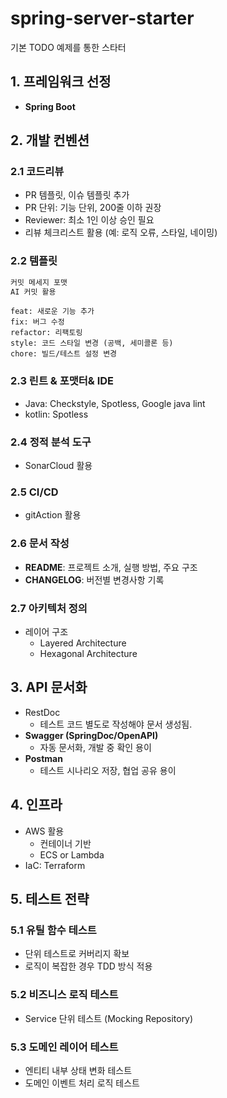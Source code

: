 # spring-server-starter
기본 TODO 예제를 통한 스타터


## 1. 프레임워크 선정
- **Spring Boot**

## 2. 개발 컨벤션

### 2.1 코드리뷰

- PR 템플릿, 이슈 템플릿 추가
- PR 단위: 기능 단위, 200줄 이하 권장
- Reviewer: 최소 1인 이상 승인 필요
- 리뷰 체크리스트 활용 (예: 로직 오류, 스타일, 네이밍)

### 2.2  템플릿

```jsx
커밋 메세지 포맷
AI 커밋 활용
```

```
feat: 새로운 기능 추가
fix: 버그 수정
refactor: 리팩토링
style: 코드 스타일 변경 (공백, 세미콜론 등)
chore: 빌드/테스트 설정 변경
```

### 2.3 린트 & 포맷터& IDE

- Java: Checkstyle, Spotless, Google java lint
- kotlin: Spotless

### 2.4 정적 분석 도구

- SonarCloud 활용

### 2.5 CI/CD

- gitAction 활용

### 2.6 문서 작성

- **README**: 프로젝트 소개, 실행 방법, 주요 구조
- **CHANGELOG**: 버전별 변경사항 기록

### 2.7 아키텍처 정의
- 레이어 구조
    - Layered Architecture
    - Hexagonal Architecture

## 3. API 문서화

- RestDoc
    - 테스트 코드 별도로 작성해야 문서 생성됨.
- **Swagger (SpringDoc/OpenAPI)**
    - 자동 문서화, 개발 중 확인 용이
- **Postman**
    - 테스트 시나리오 저장, 협업 공유 용이

## 4. 인프라
- AWS 활용
    - 컨테이너 기반
    - ECS or Lambda
- IaC: Terraform

## 5. 테스트 전략

### 5.1 유틸 함수 테스트

- 단위 테스트로 커버리지 확보
- 로직이 복잡한 경우 TDD 방식 적용

### 5.2 비즈니스 로직 테스트

- Service 단위 테스트 (Mocking Repository)

### 5.3 도메인 레이어 테스트

- 엔티티 내부 상태 변화 테스트
- 도메인 이벤트 처리 로직 테스트
